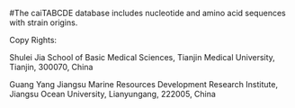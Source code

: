 #The caiTABCDE database includes nucleotide and amino acid sequences with strain origins.


Copy Rights:

Shulei Jia
School of Basic Medical Sciences, Tianjin Medical University, Tianjin, 300070, China

Guang Yang
Jiangsu Marine Resources Development Research Institute, Jiangsu Ocean University, Lianyungang, 222005, China
